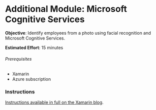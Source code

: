 # Additional Module: Microsoft Cognitive Services
**Objective**: Identify employees from a photo using facial recognition and Microsoft Cognitive Services.

**Estimated Effort**: 15 minutes

###### Prerequisites
* Xamarin
* Azure subscription

### Instructions
[Instructions available in full on the Xamarin blog](https://blog.xamarin.com/adding-facial-recognition-to-your-mobile-apps/).
